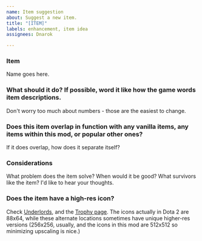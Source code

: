 ```yaml
---
name: Item suggestion
about: Suggest a new item.
title: "[ITEM]"
labels: enhancement, item idea
assignees: Dnarok

---
```


### Item
Name goes here.

### What should it do? If possible, word it like how the game words item descriptions.
Don't worry too much about numbers - those are the easiest to change.

### Does this item overlap in function with any vanilla items, any items within this mod, or popular other ones?
If it does overlap, how does it separate itself?

### Considerations
What problem does the item solve? When would it be good? What survivors like the item? I'd like to hear your thoughts.

### Does the item have a high-res icon?
Check [Underlords](https://dotaunderlords.fandom.com/wiki/Items), and the [Trophy page](https://liquipedia.net/dota2/Trophy). The icons actually in Dota 2 are 88x64, while these alternate locations sometimes have unique higher-res versions (256x256, usually, and the icons in this mod are 512x512 so minimizing upscaling is nice.)
